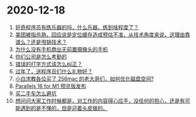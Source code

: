 # 2020-12-18

<!-- BEGIN -->
<!-- 最后更新时间 Fri Dec 18 2020 18:38:26 GMT+0800 (CST) -->
1. [好奇程序员有练乐器的吗，什么乐器，练到啥程度了？](https://www.v2ex.com/t/736641)
1. [美团被指杀熟，回应说是定位缓存造成预估不准，从技术角度来说，这理由靠谱么？还是甩锅技术？](https://www.v2ex.com/t/736637)
1. [为什么没有手机商出无前置摄像头的手机](https://www.v2ex.com/t/736611)
1. [你们公司是怎么考勤的](https://www.v2ex.com/t/736660)
1. [错误的打字方式该怎么纠正？](https://www.v2ex.com/t/736544)
1. [过年了，送程序员们什么礼物好？](https://www.v2ex.com/t/736680)
1. [小白求教各位买了 256mac 的老大哥们，如何优化磁盘空间?](https://www.v2ex.com/t/736679)
1. [Parallels 16 for M1 预览版发布](https://www.v2ex.com/t/736594)
1. [买二手车怎么避坑](https://www.v2ex.com/t/736668)
1. [想问问大家工作时候都是，对工作的内容得心应手，没任何的担心，还是有可能遇到的是不懂的，但是迎着头皮做的。](https://www.v2ex.com/t/736527)
<!-- END -->
